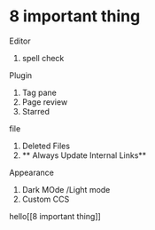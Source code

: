 # 8 important thing

Editor
1. spell check

Plugin 
1. Tag pane
2. Page review 
3. Starred

file 
1. Deleted Files
2. ** Always Update Internal Links**

Appearance 
1. Dark MOde /Light mode 
2. Custom CCS

hello[[8 important thing]]